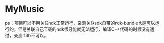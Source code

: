 # MyMusic
ps：项目可以不用关联ndk正常运行，亲测关联sdk自带的ndk-bundle也是可以运行的。但是关联自己下载的ndk很可能就无法运行，编译C++代码的时候没有通过，亲测r13b不可以。
